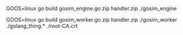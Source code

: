 GOOS=linux go build gosim_engine.go
zip handler.zip ./gosim_engine

GOOS=linux go build gosim_worker.go
zip handler.zip ./gosim_worker ./golang_thing.* ./root-CA.crt
